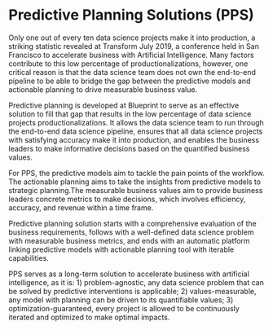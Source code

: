 
# Predictive Planning Solutions (PPS)

Only one out of every ten data science projects make it into production, a striking statistic revealed at Transform July 2019, a conference held in San Francisco to accelerate business with Artificial Intelligence. Many factors contribute to this low percentage of productionalizations, however, one critical reason is that the data science team does not own the end-to-end pipeline to be able to bridge the gap between the predictive models and actionable planning to drive measurable business value. 

Predictive planning is developed at Blueprint to serve as an effective solution to fill that gap that results in the low percentage of data science projects productionalizations. It allows the data science team to run through the end-to-end data science pipeline, ensures that all data science projects with satisfying accuracy make it into production, and enables the business leaders to make informative decisions based on the quantified business values. 

For PPS, the predictive models aim to tackle the pain points of the workflow. The actionable planning aims to take the insights from predictive models to strategic planning.The measurable business values aim to provide business leaders concrete metrics to make decisions, which involves efficiency, accuracy, and revenue within a time frame. 

Predictive planning solution starts with a comprehensive evaluation of the business requirements, follows with a well-defined data science problem with measurable business metrics, and ends with an automatic platform linking predictive models with actionable planning tool with iterable capabilities. 

PPS serves as a long-term solution to accelerate business with artificial intelligence, as it is: 1) problem-agnostic, any data science problem that can be solved by predictive interventions is applicable; 2) values-measurable, any model with planning can be driven to its quantifiable values; 3) optimization-guaranteed, every project is allowed to be continuously iterated and optimized to make optimal impacts. 
